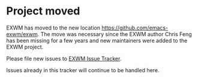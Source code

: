 # Project moved

EXWM has moved to the new location https://github.com/emacs-exwm/exwm. The move was
necessary since the EXWM author Chris Feng has been missing for a few years and
new maintainers were added to the EXWM project.

Please file new issues to [EXWM Issue
Tracker](https://github.com/emacs-exwm/exwm/issues).

Issues already in this tracker will continue to be handled here.

